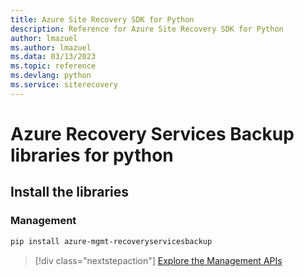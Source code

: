 ```yaml
---
title: Azure Site Recovery SDK for Python
description: Reference for Azure Site Recovery SDK for Python
author: lmazuel
ms.author: lmazuel
ms.data: 03/13/2023
ms.topic: reference
ms.devlang: python
ms.service: siterecovery
---
```

# Azure Recovery Services Backup libraries for python

## Install the libraries


### Management

```bash
pip install azure-mgmt-recoveryservicesbackup
```
> [!div class="nextstepaction"]
> [Explore the Management APIs](/python/api/overview/azure/recoveryservicesbackup/management)